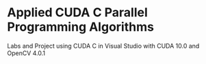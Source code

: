 # Applied CUDA C Parallel Programming Algorithms
Labs and Project using CUDA C in Visual Studio with CUDA 10.0 and OpenCV 4.0.1
